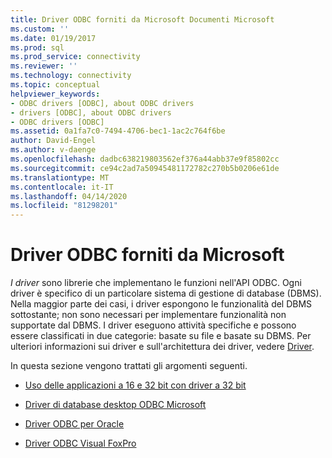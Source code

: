 ```yaml
---
title: Driver ODBC forniti da Microsoft Documenti Microsoft
ms.custom: ''
ms.date: 01/19/2017
ms.prod: sql
ms.prod_service: connectivity
ms.reviewer: ''
ms.technology: connectivity
ms.topic: conceptual
helpviewer_keywords:
- ODBC drivers [ODBC], about ODBC drivers
- drivers [ODBC], about ODBC drivers
- ODBC drivers [ODBC]
ms.assetid: 0a1fa7c0-7494-4706-bec1-1ac2c764f6be
author: David-Engel
ms.author: v-daenge
ms.openlocfilehash: dadbc638219803562ef376a44abb37e9f85802cc
ms.sourcegitcommit: ce94c2ad7a50945481172782c270b5b0206e61de
ms.translationtype: MT
ms.contentlocale: it-IT
ms.lasthandoff: 04/14/2020
ms.locfileid: "81298201"
---
```

# <a name="microsoft-supplied-odbc-drivers"></a>Driver ODBC forniti da Microsoft
*I driver* sono librerie che implementano le funzioni nell'API ODBC. Ogni driver è specifico di un particolare sistema di gestione di database (DBMS). Nella maggior parte dei casi, i driver espongono le funzionalità del DBMS sottostante; non sono necessari per implementare funzionalità non supportate dal DBMS. I driver eseguono attività specifiche e possono essere classificati in due categorie: basate su file e basate su DBMS. Per ulteriori informazioni sui driver e sull'architettura dei driver, vedere [Driver](../../odbc/reference/drivers.md).  
  
 In questa sezione vengono trattati gli argomenti seguenti.  
  
-   [Uso delle applicazioni a 16 e 32 bit con driver a 32 bit](../../odbc/microsoft/using-16-bit-and-32-bit-applications-with-32-bit-drivers.md)  
  
-   [Driver di database desktop ODBC Microsoft](../../odbc/microsoft/microsoft-odbc-desktop-database-drivers.md)  
  
-   [Driver ODBC per Oracle](../../odbc/microsoft/odbc-driver-for-oracle.md)  
  
-   [Driver ODBC Visual FoxPro](../../odbc/microsoft/visual-foxpro-odbc-driver.md)
